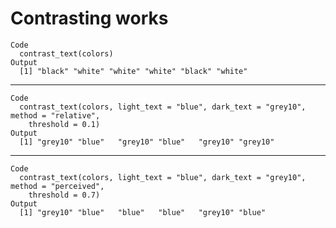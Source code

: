 # Contrasting works

    Code
      contrast_text(colors)
    Output
      [1] "black" "white" "white" "white" "black" "white"

---

    Code
      contrast_text(colors, light_text = "blue", dark_text = "grey10", method = "relative",
        threshold = 0.1)
    Output
      [1] "grey10" "blue"   "grey10" "blue"   "grey10" "grey10"

---

    Code
      contrast_text(colors, light_text = "blue", dark_text = "grey10", method = "perceived",
        threshold = 0.7)
    Output
      [1] "grey10" "blue"   "blue"   "blue"   "grey10" "blue"  

